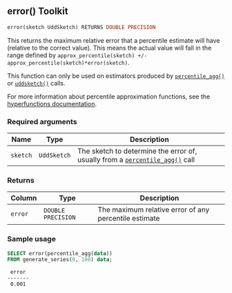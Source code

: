 ## error()  <tag type="toolkit">Toolkit</tag>

```SQL
error(sketch UddSketch) RETURNS DOUBLE PRECISION
```

This returns the maximum relative error that a percentile estimate will have
(relative to the correct value). This means the actual value will fall in the
range defined by `approx_percentile(sketch) +/- approx_percentile(sketch)*error(sketch)`.

This function can only be used on estimators produced by
[`percentile_agg()`](/hyperfunctions/percentile-approximation/percentile_agg/) or
[`uddsketch()`](/hyperfunctions/percentile-approximation/percentile-aggregation-methods/uddsketch/) calls.

For more information about percentile approximation functions, see the
[hyperfunctions documentation][hyperfunctions-percentile-approx].

### Required arguments

|Name|Type|Description|
|---|---|---|
|`sketch`|`UddSketch`|The sketch to determine the error of, usually from a [`percentile_agg()`](/hyperfunctions/percentile-approximation/aggregation-methods/percentile_agg/) call|

### Returns

|Column|Type|Description|
|---|---|---|
|`error`|`DOUBLE PRECISION`|The maximum relative error of any percentile estimate|

### Sample usage

```SQL
SELECT error(percentile_agg(data))
FROM generate_series(0, 100) data;
```
```output
 error
-------
 0.001
```


[hyperfunctions-percentile-approx]: timescaledb/:currentVersion:/how-to-guides/hyperfunctions/percentile-approx/
